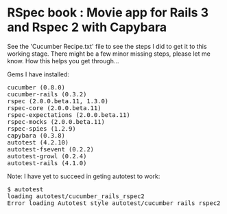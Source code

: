 # RSpec book : Movie app for Rails 3 and Rspec 2 with Capybara #

See the 'Cucumber Recipe.txt' file to see the steps I did to get it to this working stage. There might be a few minor missing steps, please let me know.
How this helps you get through... 

Gems I have installed:
<pre>cucumber (0.8.0)
cucumber-rails (0.3.2)
rspec (2.0.0.beta.11, 1.3.0)
rspec-core (2.0.0.beta.11)
rspec-expectations (2.0.0.beta.11)
rspec-mocks (2.0.0.beta.11)
rspec-spies (1.2.9)
capybara (0.3.8) 
autotest (4.2.10)
autotest-fsevent (0.2.2)
autotest-growl (0.2.4)
autotest-rails (4.1.0)</pre>

Note:
I have yet to succeed in geting autotest to work:

<pre>$ autotest
loading autotest/cucumber_rails_rspec2
Error loading Autotest style autotest/cucumber_rails_rspec2 (no such file to load -- autotest/rails_rspec2). Aborting.
</pre>


